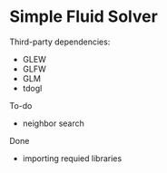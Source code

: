 # Simple Fluid Solver

Third-party dependencies:
- GLEW
- GLFW
- GLM
- tdogl

To-do
- neighbor search

Done
- importing requied libraries
